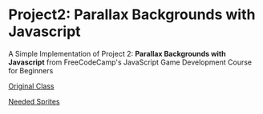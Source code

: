 # Project2: Parallax Backgrounds with Javascript
A Simple Implementation of Project 2: **Parallax Backgrounds with Javascript** from FreeCodeCamp's JavaScript Game Development Course for Beginners

[Original Class](https://www.youtube.com/watch?v=GFO_txvwK_c&t=2587s)

[Needed Sprites](https://www.frankslaboratory.co.uk/downloads/backgroundLayers.zip)
